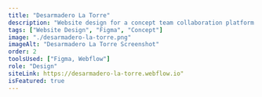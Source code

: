 ```yaml
---
title: "Desarmadero La Torre"
description: "Website design for a concept team collaboration platform. This design also includes a beautiful blog."
tags: ["Website Design", "Figma", "Concept"]
image: "./desarmadero-la-torre.png"
imageAlt: "Desarmadero La Torre Screenshot"
order: 2
toolsUsed: ["Figma, Webflow"]
role: "Design"
siteLink: https://desarmadero-la-torre.webflow.io"
isFeatured: true
---
```

